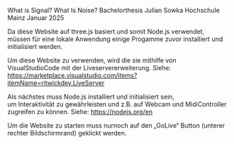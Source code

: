 
What is Signal? What Is Noise?
Bachelorthesis Julian Sowka
Hochschule Mainz Januar 2025

Da diese Website auf three.js basiert und somit Node.js verwendet,             
müssen für eine lokale Anwendung einige Progamme zuvor installiert
und initialisiert werden.

Um diese Website zu verwenden, wird die sie mithilfe von                       
VisualStudioCode mit der Liveservererweiterung. Siehe:
https://marketplace.visualstudio.com/items?itemName=ritwickdey.LiveServer

Als nächstes muss Node.js installiert und initialisiert sein,                  
um Interaktivität zu gewährleisten und z.B. auf Webcam
und MidiController zugreifen zu können. Siehe:
https://nodejs.org/en

Um die Website zu starten muss nurnoch auf den „GoLive“ Button 
(unterer rechter Bildschirmrand) geklickt werden.
                                                                                
